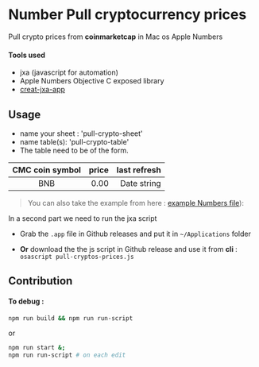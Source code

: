 # Number Pull cryptocurrency prices

Pull crypto prices from **coinmarketcap** in Mac os Apple Numbers

#### Tools used
- jxa (javascript for automation)
- Apple Numbers Objective C exposed library
- [creat-jxa-app](https://github.com/aheissenberger/macos-jxa-bundler/tree/main/packages/create-jxa-app)

## Usage

- name your sheet : 'pull-crypto-sheet'
- name table(s): 'pull-crypto-table'
- The table need to be of the form.

|CMC coin symbol | price  | last refresh |
|:--------------:|-------:|-------------:|
|BNB             | 0.00   | Date string  |

> You can also take the example from here : [example Numbers file](./assets/example-crypto-portfolio.numbers)):

In a second part we need to run the jxa script

- Grab the `.app` file in Github releases and put it in `~/Applications` folder

- **Or** download the the js script in Github release and use it from **cli** :
`osascript pull-cryptos-prices.js`

## Contribution

#### To debug :

```bash
npm run build && npm run run-script
```
or
```bash
npm run start &;
npm run run-script # on each edit
```
